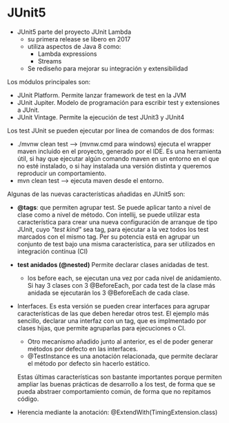 # JUnit5

* JUnit5 parte del proyecto JUnit Lambda
  * su primera release se libero en 2017
  * utiliza aspectos de Java 8 como:
    * Lambda expressions
    * Streams
  * Se rediseño para mejorar su integración y extensibilidad

Los módulos principales son:

* JUnit Platform. Permite lanzar framework de test en la JVM
* JUnit Jupiter. Modelo de programación para escribir test y extensiones a JUnit.
* JUnit Vintage. Permite la ejecución de test JUnit3 y JUnit4

Los test JUnit se pueden ejecutar por linea de comandos de dos formas:

* ./mvnw clean test --> (mvnw.cmd para windows) ejecuta el wrapper maven incluido en el proyecto, generado por el IDE. Es una herramienta útil, si hay que ejecutar algún comando maven en un entorno en el que no esté instalado, o si hay instalada una versión distinta y queremos reproducir un comportamiento.  
* mvn clean test --> ejecuta maven desde el entorno.

Algunas de las nuevas características añadidas en JUnit5 son:
* **@tags**: que permiten agrupar test. Se puede aplicar tanto a nivel de clase como a nivel de método.
Con intellij, se puede utilizar esta característica para crear una nueva configuración de arranque de tipo JUnit, cuyo _"test kind"_ sea tag, para ejecutar a la vez todos los test marcados con el mismo tag.
Per su potencia está en agrupar un conjunto de test bajo una misma característica, para ser utilizados en integración contínua (CI)
* **test anidados (@nested)** Permite declarar clases anidadas de test. 
  * los before each, se ejecutan una vez por cada nivel de anidamiento. Si hay 3 clases con 3 @BeforeEach, por cada test de la clase más anidada se ejecutarán los 3 @BeforeEach de cada clase.
* Interfaces. Es esta versión se pueden crear interfaces para agrupar características de las que deben heredar otros test. El ejemplo más sencillo, declarar una interfaz con un tag, que es implmentado por clases hijas, que permite agruparlas para ejecuciones o CI.
  * Otro mecanismo añadido junto al anterior, es el de poder generar métodos por defecto en las interfaces.
  * @TestInstance es una anotación relacionada, que permite declarar el método por defecto sin hacerlo estático.
  
  Estas últimas características son bastante importantes porque permiten ampliar las buenas prácticas de desarrollo a los test, de forma que se pueda abstraer comportamiento común, de forma que no repitamos código.
* Herencia mediante la anotación: @ExtendWith(TimingExtension.class)